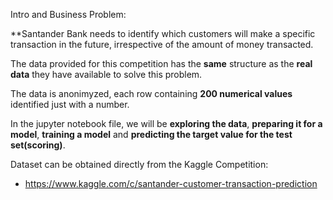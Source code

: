 
Intro and Business Problem:

**Santander Bank needs to identify which customers will make a specific transaction in the future, irrespective of the amount of money transacted. 

The data provided for this competition has the **same** structure as the **real data** they have available to solve this problem.

The data is anonimyzed, each row containing **200 numerical values** identified just with a number.  

In the jupyter notebook file, we will be **exploring the data**, **preparing it for a model**, **training a model** and **predicting the target value for the test set(scoring)**.

Dataset can be obtained directly from the Kaggle Competition: 
* https://www.kaggle.com/c/santander-customer-transaction-prediction
